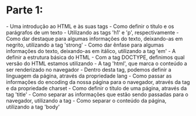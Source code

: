 <h1>Parte 1:</h1>
- Uma introdução ao HTML e às suas tags
- Como definir o título e os parágrafos de um texto
- Utilizando as tags 'h1' e 'p', respectivamente
- Como dar destaque para algumas informações do texto, deixando-as em negrito, utilizando a tag 'strong'
- Como dar ênfase para algumas informações do texto, deixando-as em itálico, utilizando a tag 'em'
- A definir a estrutura básica do HTML
- Com a tag DOCTYPE, definimos qual versão do HTML estamos utilizando
- A tag 'html', que marca o conteúdo a ser renderizado no navegador
- Dentro desta tag, podemos definir a linguagem da página, através da propriedade lang
- Como passar as informações do encoding da nossa página para o navegador, através da tag <meta> e da propriedade charset
- Como definir o título de uma página, através da tag 'title'
- Como separar as informações que estão sendo passadas para o navegador, utilizando a tag <head>
- Como separar o conteúdo da página, utilizando a tag 'body'
